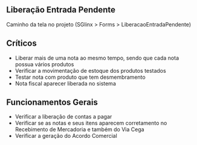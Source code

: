 ## Liberação Entrada Pendente

Caminho da tela no projeto (SGlinx > Forms > LiberacaoEntradaPendente)
 ## Críticos
   - Liberar mais de uma nota ao mesmo tempo, sendo que cada nota possua vários produtos
   - Verificar a movimentação de estoque dos produtos testados
   - Testar nota com produto que tem desmembramento
   - Nota fiscal aparecer liberada no sistema
 ## Funcionamentos Gerais
   - Verificar a liberação de contas a pagar
   - Verificar se as notas e seus itens aparecem corretamento no Recebimento de Mercadoria e também do Via Cega
   - Verificar a geração do Acordo Comercial

